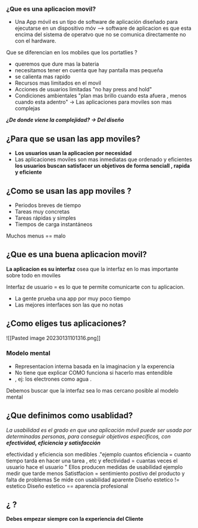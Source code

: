  ### ¿Que es una aplicacion movil?
 -  Una App móvil es un tipo de software de aplicación diseñado para ejecutarse en un dispositivo móv
 --> software de aplicacion es que esta encima del sistema de operatvo que no se comunica directamente no con el hardware. 


Que se diferencian en los mobiles que los portatlies ? 
- queremos que dure mas la bateria 
- necesitamos tener en cuenta que hay pantalla mas pequeña 
- se calienta mas rapido 
- Recursos mas limitados en el movil 
- Acciones de usuarios limitadas "no hay press and hold"
- Condiciones ambientales "plan mas brillo cuando esta afuera , menos cuando esta adentro"
-> Las aplicaciones para moviles son mas complejas 

***¿De donde viene la complejidad? -> Del diseño*** 


## ¿Para que se usan las app moviles?
- **Los usuarios usan la aplicacion por necesidad** 
- Las aplicaciones moviles son mas inmediatas que ordenado y eficientes 
 **los usuarios buscan satisfacer un objetivos de forma senciall , rapida y eficiente**


## ¿Como se usan las app moviles ?
- Periodos breves de tiempo 
- Tareas muy concretas
- Tareas rápidas y simples
- Tiempos de carga instantáneos


Muchos menus == malo

## ¿Que es una buena aplicacion movil?
 **La aplicacion es su interfaz** osea que la interfaz en lo mas importante sobre todo en moviles
 
 
 Interfaz de usuario = es lo que te permite comunicarte con tu aplicacion.

  * La gente prueba una app por muy poco tiempo 
  * Las mejores interfaces son las que no notas


## ¿Como eliges tus aplicaciones?

![[Pasted image 20230131101316.png]]

### Modelo mental 
- Representacion interna basada en la imaginacion y la experencia 
- No tiene que explicar COMO funciona si hacerlo mas entendible 
- , ej:  los electrones como agua .


Debemos buscar que la interfaz sea lo mas cercano posible al modelo mental 


## ¿Que definimos como usablidad?
*La usabilidad es el grado en que una aplicación móvil puede ser usada por determinadas personas, para conseguir objetivos específicos, con **efectividad, eficiencia y satisfacción***

efectividad y eficiencia son medibles ."ejemplo cuantos eficiencia = cuanto tiempo tarda en hacer una tarea , etc y efectividad = cuantas veces el usuario hace el usuario " 
	Ellos producen medidas de usabilidad 
		ejemplo medir que tarde menos 
Satistfacion = sentimiento postivo del producto y falta de problemas 
	Se mide con usabilidad aparente 
Diseño estetico != estetico 
Diseño estetico == aparencia profesional 


## ¿ ?



**Debes empezar siempre con la experiencia del Cliente**

